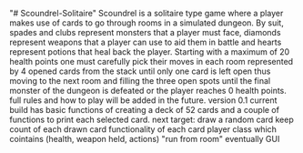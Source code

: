 "# Scoundrel-Solitaire" 
Scoundrel is a solitaire type game where a player makes use of cards to go through rooms in a simulated dungeon.
By suit, spades and clubs represent monsters that a player must face, diamonds represent weapons that a player can use to aid them in battle and hearts represent potions that heal back the player.
Starting with a maximum of 20 health points one must carefully pick their moves in each room represented by 4 opened cards from the stack until only one card is left open thus moving to the next room and filling the three open spots until the final monster of the dungeon is defeated or the player reaches 0 health points.
full rules and how to play will be added in the future.
version 0.1
current build has basic functions of creating a deck of 52 cards and a couple of functions to print each selected card.
next target: draw a random card
keep count of each drawn card
functionality of each card
player class which cointains (health, weapon held, actions)
"run from room"
eventually GUI